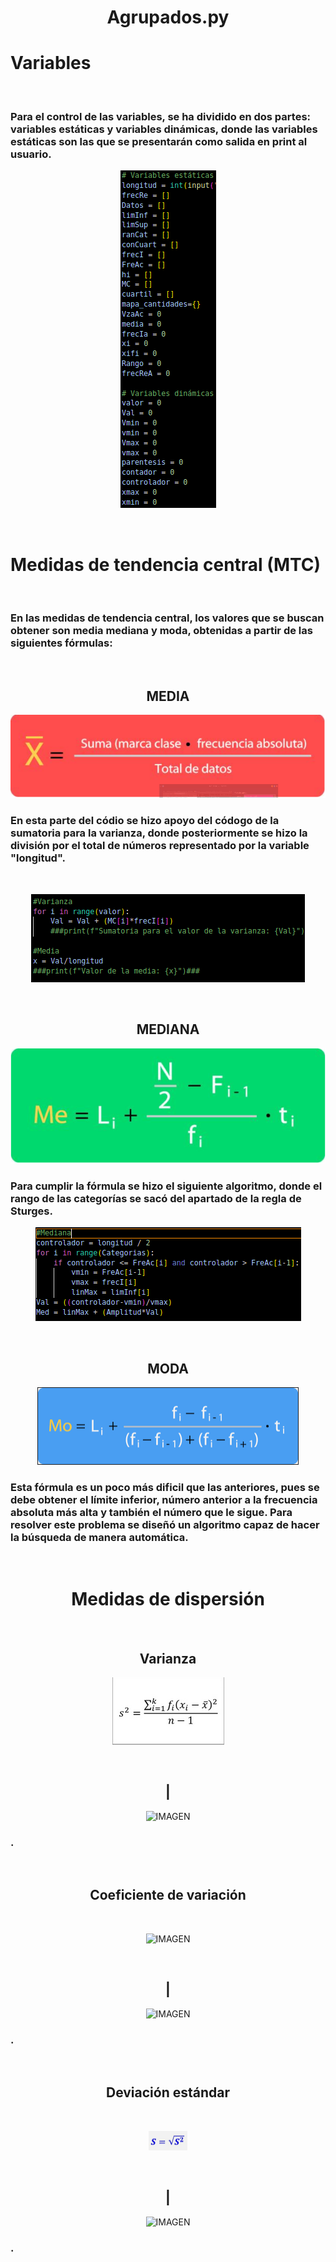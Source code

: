 <center>
<h1>Agrupados.py<h1>
</center>

<h1>Variables</h1>
<br>
<h3>Para el control de las variables, se ha dividido en dos partes: variables estáticas y variables dinámicas, donde las variables estáticas son las que se presentarán como salida en print al usuario.</h3>
<center>

![IMAGEN](/VARIABLES.png)

</center>
<br>
<h1>Medidas de tendencia central (MTC)</h1>
<br>
<h3>En las medidas de tendencia central, los valores que se buscan obtener son media mediana y moda, obtenidas a partir de las siguientes fórmulas:</h3>
<br>
<center>
<h2>MEDIA</h2>

![IMAGEN](/MEDIA.png)
<br>
<h3><div align = "left">En esta parte del códio se hizo apoyo del códogo de la sumatoria para la varianza, donde posteriormente se hizo la división por el total de números representado por la variable "longitud".</div></h3>
<br>

![IMAGEN](/CODIGO%20MEDIA.png)

<br>
<h2>MEDIANA</h2>

![IMAGEN](/MEDIANA.png)
<br>
<h3><div align = "left">Para cumplir la fórmula se hizo el siguiente algoritmo, donde el rango de las categorías se sacó del apartado de la regla de Sturges.</div></h3>

![IMAGEN](/CODIGO%20MEDIANA.png)

<br>
<h2>MODA</h2>

![IMAGEN](/MODA.png)
<br>
<h3><div align = "left">Esta fórmula es un poco más dificil que las anteriores, pues se debe obtener el límite inferior, número anterior a la frecuencia absoluta más alta y también el número que le sigue. Para resolver este problema se diseñó un algoritmo capaz de hacer la búsqueda de manera automática.</div></h3>
<br>
<h1>Medidas de dispersión</h1>
<br>
<h2>Varianza</h2>

![IMAGEN](/VARIANZA.png)

<br>

<h2>|</h2>

![IMAGEN](/)
<br>
<h3><div align = "left">.</div></h3>
<br>
<h2>Coeficiente de variación</h2>
<br>

![IMAGEN](/COEFICIENTE%20DE%20VARIACI%C3%93N.png)

<br>

<h2>|</h2>

![IMAGEN](/)
<br>
<h3><div align = "left">.</div></h3>
<br>
<h2>Deviación estándar</h2>
<br>

![IMAGEN](/DESVIACI%C3%93N%20EST%C3%81NDAR.png)

<br>

<h2>|</h2>

![IMAGEN](/)
<br>
<h3><div align = "left">.</div></h3>
<br>

</center>